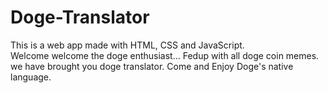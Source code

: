 # Doge-Translator
This is a web app made with HTML, CSS and JavaScript.</br>
Welcome welcome the doge enthusiast... Fedup with all doge coin memes. we have brought you doge translator. Come and Enjoy Doge's native language.
